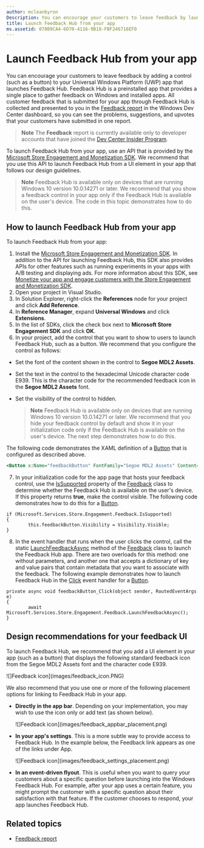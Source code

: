 ```yaml
---
author: mcleanbyron
Description: You can encourage your customers to leave feedback by launching Feedback Hub from your app.
title: Launch Feedback Hub from your app
ms.assetid: 070B9CA4-6D70-4116-9B18-FBF246716EF0
---
```


# Launch Feedback Hub from your app

You can encourage your customers to leave feedback by adding a control (such as a button) to your Universal Windows Platform (UWP) app that launches Feedback Hub. Feedback Hub is a preinstalled app that provides a single place to gather feedback on Windows and installed apps. All customer feedback that is submitted for your app through Feedback Hub is collected and presented to you in the [Feedback report](../publish/feedback-report.md) in the Windows Dev Center dashboard, so you can see the problems, suggestions, and upvotes that your customers have submitted in one report.

>**Note** The **Feedback** report is currently available only to developer accounts that have joined the [Dev Center Insider Program](../publish/dev-center-insider-program.md). 

To launch Feedback Hub from your app, use an API that is provided by the [Microsoft Store Engagement and Monetization SDK](http://aka.ms/store-em-sdk). We recommend that you use this API to launch Feedback Hub from a UI element in your app that follows our design guidelines.

>**Note** Feedback Hub is available only on devices that are running Windows 10 version 10.0.14271 or later. We recommend that you show a feedback control in your app only if the Feedback Hub is available on the user's device. The code in this topic demonstrates how to do this.

## How to launch Feedback Hub from your app

To launch Feedback Hub from your app:

1. Install the [Microsoft Store Engagement and Monetization SDK](http://aka.ms/store-em-sdk). In addition to the API for launching Feedback Hub, this SDK also provides APIs for other features such as running experiments in your apps with A/B testing and displaying ads. For more information about this SDK, see [Monetize your app and engage customers with the Store Engagement and Monetization SDK](monetize-your-app-with-the-microsoft-store-engagement-and-monetization-sdk.md).
2. Open your project in Visual Studio.
3. In Solution Explorer, right-click the **References** node for your project and click **Add Reference**.
4. In **Reference Manager**, expand **Universal Windows** and click **Extensions**.
5. In the list of SDKs, click the check box next to **Microsoft Store Engagement SDK** and click **OK**.
6. In your project, add the control that you want to show to users to launch Feedback Hub, such as a button. We recommend that you configure the control as follows:
  * Set the font of the content shown in the control to **Segoe MDL2 Assets**.
  * Set the text in the control to the hexadecimal Unicode character code E939. This is the character code for the recommended feedback icon in the **Segoe MDL2 Assets** font.
  * Set the visibility of the control to hidden.

    > **Note**  Feedback Hub is available only on devices that are running Windows 10 version 10.0.14271 or later. We recommend that you hide your feedback control by default and show it in your initialization code only if the Feedback Hub is available on the user's device. The next step demonstrates how to do this.

  The following code demonstrates the XAML definition of a [Button](https://msdn.microsoft.com/library/windows/apps/windows.ui.xaml.controls.button.aspx) that is configured as described above.
  ```xml
  <Button x:Name="feedbackButton" FontFamily="Segoe MDL2 Assets" Content="&#xE939;" HorizontalAlignment="Left" Margin="138,352,0,0" VerticalAlignment="Top" Visibility="Collapsed"  Click="feedbackButton_Click"/>
  ```
7. In your initialization code for the app page that hosts your feedback control, use the [IsSupported](https://msdn.microsoft.com/library/windows/apps/microsoft.services.store.engagement.feedback.issupported.aspx) property of the [Feedback](https://msdn.microsoft.com/library/windows/apps/microsoft.services.store.engagement.feedback.aspx) class to determine whether the Feedback Hub is available on the user's device. If this property returns **true**, make the control visible. The following code demonstrates how to do this for a [Button](https://msdn.microsoft.com/library/windows/apps/windows.ui.xaml.controls.button.aspx).
```CSharp
if (Microsoft.Services.Store.Engagement.Feedback.IsSupported)
{
        this.feedbackButton.Visibility = Visibility.Visible;
}
```
8. In the event handler that runs when the user clicks the control, call the static [LaunchFeedbackAsync](https://msdn.microsoft.com/library/windows/apps/microsoft.services.store.engagement.feedback.launchfeedbackasync.aspx) method of the [Feedback](https://msdn.microsoft.com/library/windows/apps/microsoft.services.store.engagement.feedback.aspx) class to launch the Feedback Hub app. There are two overloads for this method: one without parameters, and another one that accepts a dictionary of key and value pairs that contain metadata that you want to associate with the feedback. The following example demonstrates how to launch Feedback Hub in the [Click](https://msdn.microsoft.com/library/windows/apps/windows.ui.xaml.controls.primitives.buttonbase.click.aspx) event handler for a [Button](https://msdn.microsoft.com/library/windows/apps/windows.ui.xaml.controls.button.aspx).
```CSharp
private async void feedbackButton_Click(object sender, RoutedEventArgs e)
{
        await Microsoft.Services.Store.Engagement.Feedback.LaunchFeedbackAsync();
}
```

## Design recommendations for your feedback UI

To launch Feedback Hub, we recommend that you add a UI element in your app (such as a button) that displays the following standard feedback icon from the Segoe MDL2 Assets font and the character code E939.

![]Feedback icon](images/feedback_icon.PNG)

We also recommend that you use one or more of the following placement options for linking to Feedback Hub in your app.
* **Directly in the app bar**. Depending on your implementation, you may wish to use the icon only or add text (as shown below).

  ![]Feedback icon](images/feedback_appbar_placement.png)

* **In your app's settings**. This is a more subtle way to provide access to Feedback Hub. In the example below, the Feedback link appears as one of the links under App.

  ![]Feedback icon](images/feedback_settings_placement.png)

* **In an event-driven flyout**. This is useful when you want to query your customers about a specific question before launching into the Windows Feedback Hub. For example, after your app uses a certain feature, you might prompt the customer with a specific question about their satisfaction with that feature. If the customer chooses to respond, your app launches Feedback Hub.


## Related topics

* [Feedback report](../publish/feedback-report.md)


<!--HONumber=Jun16_HO2-->


